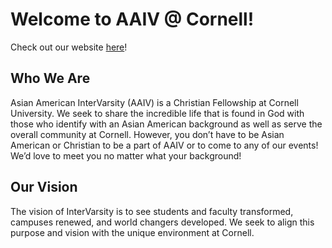 # Welcome to AAIV @ Cornell!

Check out our website [here](https://www.cornellaaiv.org)!

## Who We Are

Asian American InterVarsity (AAIV) is a Christian Fellowship at Cornell University. We seek to share the incredible life that is found in God with those who identify with an Asian American background as well as serve the overall community at Cornell. However, you don’t have to be Asian American or Christian to be a part of AAIV or to come to any of our events! We’d love to meet you no matter what your background!

## Our Vision

The vision of InterVarsity is to see students and faculty transformed, campuses renewed, and world changers developed. We seek to align this purpose and vision with the unique environment at Cornell.

